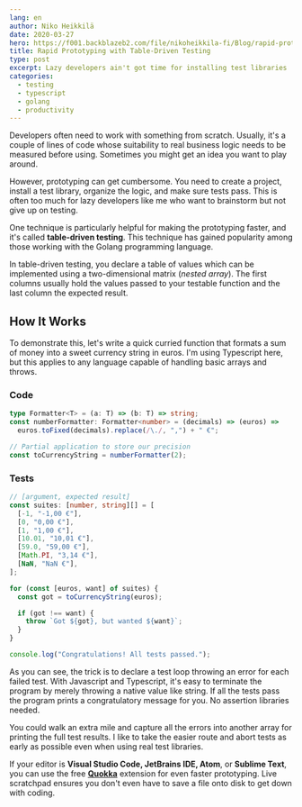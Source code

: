 ```yaml
---
lang: en
author: Niko Heikkilä
date: 2020-03-27
hero: https://f001.backblazeb2.com/file/nikoheikkila-fi/Blog/rapid-prototyping-with-table-driven-testing.jpg
title: Rapid Prototyping with Table-Driven Testing
type: post
excerpt: Lazy developers ain't got time for installing test libraries
categories:
  - testing
  - typescript
  - golang
  - productivity
---
```


Developers often need to work with something from scratch. Usually, it's a couple of lines of code whose suitability to real business logic needs to be measured before using. Sometimes you might get an idea you want to play around.

However, prototyping can get cumbersome. You need to create a project, install a test library, organize the logic, and make sure tests pass. This is often too much for lazy developers like me who want to brainstorm but not give up on testing.

One technique is particularly helpful for making the prototyping faster, and it's called **table-driven testing**. This technique has gained popularity among those working with the Golang programming language.

In table-driven testing, you declare a table of values which can be implemented using a two-dimensional matrix (_nested array_). The first columns usually hold the values passed to your testable function and the last column the expected result.

## How It Works

To demonstrate this, let's write a quick curried function that formats a sum of money into a sweet currency string in euros. I'm using Typescript here, but this applies to any language capable of handling basic arrays and throws.

### **Code**

```ts
type Formatter<T> = (a: T) => (b: T) => string;
const numberFormatter: Formatter<number> = (decimals) => (euros) =>
  euros.toFixed(decimals).replace(/\./, ",") + " €";

// Partial application to store our precision
const toCurrencyString = numberFormatter(2);
```

### **Tests**

```ts
// [argument, expected result]
const suites: [number, string][] = [
  [-1, "-1,00 €"],
  [0, "0,00 €"],
  [1, "1,00 €"],
  [10.01, "10,01 €"],
  [59.0, "59,00 €"],
  [Math.PI, "3,14 €"],
  [NaN, "NaN €"],
];

for (const [euros, want] of suites) {
  const got = toCurrencyString(euros);

  if (got !== want) {
    throw `Got ${got}, but wanted ${want}`;
  }
}

console.log("Congratulations! All tests passed.");
```

As you can see, the trick is to declare a test loop throwing an error for each failed test. With Javascript and Typescript, it's easy to terminate the program by merely throwing a native value like string. If all the tests pass the program prints a congratulatory message for you. No assertion libraries needed.

You could walk an extra mile and capture all the errors into another array for printing the full test results. I like to take the easier route and abort tests as early as possible even when using real test libraries.

If your editor is **Visual Studio Code, JetBrains IDE, Atom**, or **Sublime Text**, you can use the free **[Quokka](https://quokkajs.com/)** extension for even faster prototyping. Live scratchpad ensures you don't even have to save a file onto disk to get down with coding.
